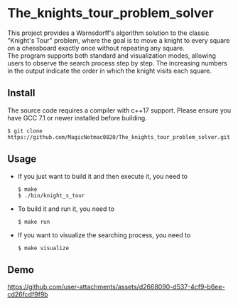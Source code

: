 # The_knights_tour_problem_solver
This project provides a Warnsdorff's algorithm solution to the classic "Knight's Tour" problem, where the goal is to move a knight to every square on a chessboard exactly once without repeating any square.  
The program supports both standard and visualization modes, allowing users to observe the search process step by step. The increasing numbers in the output indicate the order in which the knight visits each square.

## Install 
The source code requires a compiler with c++17 support. Please ensure you have GCC 7.1 or newer installed before building.

```
$ git clone https://github.com/MagicNotmac0820/The_knights_tour_problem_solver.git
```

## Usage
- If you just want to build it and then execute it, you need to
    ```
    $ make
    $ ./bin/knight_s_tour
    ```

- To build it and run it, you need to
    ```
    $ make run
    ```

- If you want to visualize the searching process, you need to
    ```
    $ make visualize
    ```

## Demo

https://github.com/user-attachments/assets/d2668090-d537-4cf9-b6ee-cd26fcdf9f9b


